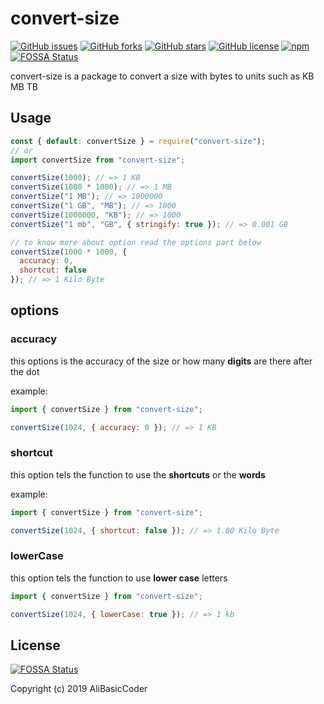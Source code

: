 # convert-size

[![GitHub issues](https://img.shields.io/github/issues/AliBasicCoder/convert-size)](https://github.com/AliBasicCoder/convert-size/issues)
[![GitHub forks](https://img.shields.io/github/forks/AliBasicCoder/convert-size)](https://github.com/AliBasicCoder/convert-size/network)
[![GitHub stars](https://img.shields.io/github/stars/AliBasicCoder/convert-size)](https://github.com/AliBasicCoder/convert-size/stargazers)
[![GitHub license](https://img.shields.io/github/license/AliBasicCoder/convert-size)](https://github.com/AliBasicCoder/convert-size/blob/master/LICENSE)
[![npm](https://img.shields.io/npm/dm/convert-size)](https://npmjs.com/package/convert-size)
[![FOSSA Status](https://app.fossa.io/api/projects/git%2Bgithub.com%2FAliBasicCoder%2FconvertSize.svg?type=shield)](https://app.fossa.io/projects/git%2Bgithub.com%2FAliBasicCoder%2FconvertSize?ref=badge_shield)

convert-size is a package to convert a size with bytes to
units such as KB MB TB

## Usage

```js
const { default: convertSize } = require("convert-size");
// or
import convertSize from "convert-size";

convertSize(1000); // => 1 KB
convertSize(1000 * 1000); // => 1 MB
convertSize("1 MB"); // => 1000000
convertSize("1 GB", "MB"); // => 1000
convertSize(1000000, "KB"); // => 1000
convertSize("1 mb", "GB", { stringify: true }); // => 0.001 GB

// to know more about option read the options part below
convertSize(1000 * 1000, {
  accuracy: 0,
  shortcut: false
}); // => 1 Kilo Byte
```

## options

### accuracy

this options is the accuracy of the size or
how many **digits** are there after the dot

example:

```js
import { convertSize } from "convert-size";

convertSize(1024, { accuracy: 0 }); // => 1 KB
```

### shortcut

this option tels the function to use the **shortcuts**
or the **words**

example:

```js
import { convertSize } from "convert-size";

convertSize(1024, { shortcut: false }); // => 1.00 Kilo Byte
```

### lowerCase

this option tels the function to use **lower case** letters

```js
import { convertSize } from "convert-size";

convertSize(1024, { lowerCase: true }); // => 1 kb
```

## License

[![FOSSA Status](https://app.fossa.io/api/projects/git%2Bgithub.com%2FAliBasicCoder%2FconvertSize.svg?type=large)](https://app.fossa.io/projects/git%2Bgithub.com%2FAliBasicCoder%2FconvertSize?ref=badge_large)

Copyright (c) 2019 AliBasicCoder
